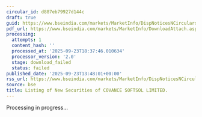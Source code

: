 ```yaml
---
circular_id: d887eb79927d144c
draft: true
guid: https://www.bseindia.com/markets/MarketInfo/DispNoticesNCirculars.aspx?Noticeid={90F72E61-D19E-431B-A822-706DA69E92DF}&noticeno=20250923-62&dt=09/23/2025&icount=62&totcount=84&flag=0
pdf_url: https://www.bseindia.com/markets/MarketInfo/DownloadAttach.aspx?id=20250923-62&attachedId=
processing:
  attempts: 1
  content_hash: ''
  processed_at: '2025-09-23T18:37:46.010634'
  processor_version: '2.0'
  stage: download_failed
  status: failed
published_date: '2025-09-23T13:48:01+00:00'
rss_url: https://www.bseindia.com/markets/MarketInfo/DispNoticesNCirculars.aspx?Noticeid={90F72E61-D19E-431B-A822-706DA69E92DF}&noticeno=20250923-62&dt=09/23/2025&icount=62&totcount=84&flag=0
source: bse
title: Listing of New Securities of COVANCE SOFTSOL LIMITED.
---
```


Processing in progress...